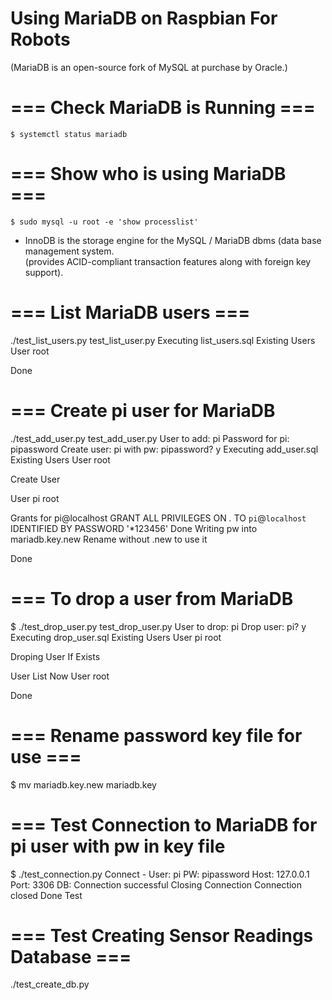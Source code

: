 # Using MariaDB on Raspbian For Robots

(MariaDB is an open-source fork of MySQL at purchase by Oracle.)

# === Check MariaDB is Running ===
```
$ systemctl status mariadb
```

# === Show who is using MariaDB ===
```
$ sudo mysql -u root -e 'show processlist'
```
- InnoDB is the storage engine for the MySQL / MariaDB dbms (data base management system.  
  (provides ACID-compliant transaction features along with foreign key support).

# === List MariaDB users ===
./test_list_users.py
test_list_user.py
Executing list_users.sql
Existing Users
User
root

Done


# === Create pi user for MariaDB
./test_add_user.py
test_add_user.py
User to add: pi
Password for pi: pipassword
Create user: pi with pw: pipassword? y
Executing add_user.sql
Existing Users
User
root

Create User

User
pi
root

Grants for pi@localhost
GRANT ALL PRIVILEGES ON *.* TO `pi`@`localhost` IDENTIFIED BY PASSWORD '*123456'
Done
Writing pw into mariadb.key.new
Rename without .new to use it

Done

# === To drop a user from MariaDB
$ ./test_drop_user.py 
test_drop_user.py
User to drop: pi
Drop user: pi? y
Executing drop_user.sql
Existing Users
User
pi
root
 
Droping User If Exists
 
User List Now
User
root
 
Done

# === Rename password key file for use ===
$ mv mariadb.key.new mariadb.key

# === Test Connection to MariaDB for pi user with pw in key file
$ ./test_connection.py
Connect - User: pi PW: pipassword Host: 127.0.0.1  Port: 3306 DB: 
Connection successful
Closing Connection
Connection closed
Done Test

# === Test Creating Sensor Readings Database ===
./test_create_db.py

